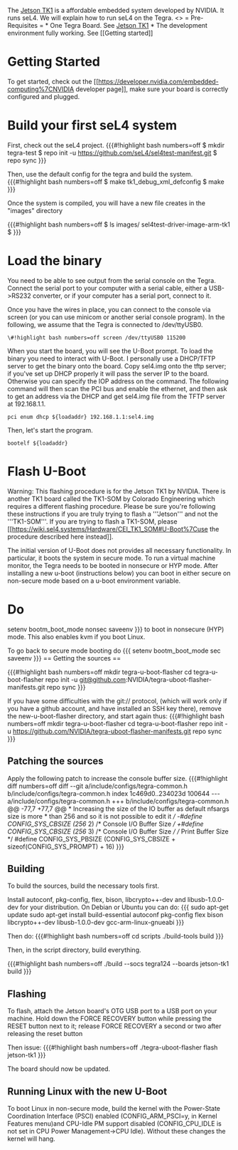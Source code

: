 The
[Jetson TK1](http://www.nvidia.com/object/jetson-tk1-embedded-dev-kit.html) is a affordable embedded system developed by NVIDIA. It runs
seL4. We will explain how to run seL4 on the Tegra.
<<TableOfContents>> = Pre-Requisites = \* One Tegra Board.
See
[Jetson TK1](http://www.nvidia.com/object/jetson-tk1-embedded-dev-kit.html) \* The development environment fully working. See [[Getting
started]]

# Getting Started
 To get started, check out the
[[<https://developer.nvidia.com/embedded-computing%7CNVIDIA> developer
page]], make sure your board is correctly configured and plugged.

# Build your first seL4 system
 First, check out the seL4 project.
{{{\#!highlight bash numbers=off $ mkdir tegra-test $ repo init -u
<https://github.com/seL4/sel4test-manifest.git> $ repo sync }}}

Then, use the default config for the tegra and build the system.
{{{\#!highlight bash numbers=off $ make tk1_debug_xml_defconfig $
make }}}

Once the system is compiled, you will have a new file creates in the
"images" directory

{{{\#!highlight bash numbers=off $ ls images/
sel4test-driver-image-arm-tk1 $ }}}

# Load the binary
 You need to be able to see output from the serial
console on the Tegra. Connect the serial port to your computer with a
serial cable, either a USB->RS232 converter, or if your computer has
a serial port, connect to it.

Once you have the wires in place, you can connect to the console via
screen (or you can use minicom or another serial console program). In
the following, we assume that the Tegra is connected to /dev/ttyUSB0.

`\#!highlight bash numbers=off screen /dev/ttyUSB0 115200 `

When you start the board, you will see the U-Boot prompt. To load the
binary you need to interact with U-Boot. I personally use a DHCP/TFTP
server to get the binary onto the board. Copy sel4.img onto the tftp
server; if you've set up DHCP properly it will pass the server IP to the
board. Otherwise you can specify the IOP address on the command. The
following command will then scan the PCI bus and enable the ethernet,
and then ask to get an address via the DHCP and get sel4.img file from
the TFTP server at 192.168.1.1.

` pci enum dhcp ${loadaddr} 192.168.1.1:sel4.img `

Then, let's start the program.

` bootelf ${loadaddr} `

# Flash U-Boot


Warning: This flashing procedure is for the Jetson TK1 by NVIDIA. There
is another TK1 board called the TK1-SOM by Colorado Engineering which
requires a different flashing procedure. Please be sure you're following
these instructions if you are truly trying to flash a '''Jetson''' and
not the '''TK1-SOM'''. If you are trying to flash a TK1-SOM, please
[[<https://wiki.sel4.systems/Hardware/CEI_TK1_SOM#U-Boot%7Cuse> the
procedure described here instead]].

The initial version of U-Boot does not provides all necessary
functionality. In particular, it boots the system in secure mode. To run
a virtual machine monitor, the Tegra needs to be booted in nonsecure or
HYP mode. After installing a new u-boot (instructions below) you can
boot in either secure on non-secure mode based on a u-boot environment
variable.

Do
==

setenv bootm_boot_mode nonsec saveenv }}} to boot in nonsecure (HYP)
mode. This also enables kvm if you boot Linux.

To go back to secure mode booting do {{{ setenv bootm_boot_mode sec
saveenv }}} == Getting the sources ==

{{{\#!highlight bash numbers=off mkdir tegra-u-boot-flasher cd
tegra-u-boot-flasher repo init -u
<git@github.com>:NVIDIA/tegra-uboot-flasher-manifests.git repo sync }}}

If you have some difficulties with the git:// protocol, (which will work
only if you have a github account, and have installed an SSH key there),
remove the new-u-boot-flasher directory, and start again thus:
{{{\#!highlight bash numbers=off mkdir tegra-u-boot-flasher cd
tegra-u-boot-flasher repo init -u
<https://github.com/NVIDIA/tegra-uboot-flasher-manifests.git> repo sync
}}}

## Patching the sources


Apply the following patch to increase the console buffer size.
{{{\#!highlight diff numbers=off diff --git
a/include/configs/tegra-common.h b/include/configs/tegra-common.h index
1c469d0..234023d 100644 --- a/include/configs/tegra-common.h +++
b/include/configs/tegra-common.h @@ -77,7 +77,7 @@ \* Increasing the
size of the IO buffer as default nfsargs size is more \* than 256 and so
it is not possible to edit it */ -\#define CONFIG_SYS_CBSIZE (256* 2)
/\* Console I/O Buffer Size */ +\#define CONFIG_SYS_CBSIZE (256* 3)
/\* Console I/O Buffer Size */ /* Print Buffer Size \*/ \#define
CONFIG_SYS_PBSIZE (CONFIG_SYS_CBSIZE +
sizeof(CONFIG_SYS_PROMPT) + 16) }}}

## Building
 To build the sources, build the necessary tools first.

Install autoconf, pkg-config, flex, bison, libcrypto++-dev and
libusb-1.0.0-dev for your distribution. On Debian or Ubuntu you can do:
{{{ sudo apt-get update sudo apt-get install build-essential autoconf
pkg-config flex bison libcrypto++-dev libusb-1.0.0-dev
gcc-arm-linux-gnueabi }}}

Then do: {{{\#!highlight bash numbers=off cd scripts ./build-tools build
}}}

Then, in the script directory, build everything.

{{{\#!highlight bash numbers=off ./build --socs tegra124 --boards
jetson-tk1 build }}}

## Flashing
 To flash, attach the Jetson board's OTG USB port to a USB
port on your machine. Hold down the FORCE RECOVERY button while pressing
the RESET button next to it; release FORCE RECOVERY a second or two
after releasing the reset button

Then issue: {{{\#!highlight bash numbers=off ./tegra-uboot-flasher flash
jetson-tk1 }}}

The board should now be updated.

## Running Linux with the new U-Boot
 To boot Linux in non-secure
mode, build the kernel with the Power-State Coordination Interface
(PSCI) enabled (CONFIG_ARM_PSCI=y, in Kernel Features menu)and
CPU-Idle PM support disabled (CONFIG_CPU_IDLE is not set in CPU Power
Management->CPU Idle). Without these changes the kernel will hang.

